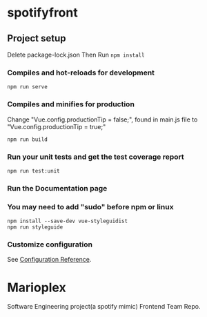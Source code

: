 # spotifyfront

## Project setup

Delete package-lock.json
Then Run
``
npm install
``
### Compiles and hot-reloads for development

```
npm run serve
```
### Compiles and minifies for production
Change "Vue.config.productionTip = false;", found in main.js file
to "Vue.config.productionTip = true;"
```
npm run build
```
### Run your unit tests and get the test coverage report
```
npm run test:unit
```
### Run the Documentation page
### You may need to add "sudo" before npm or linux 
```
npm install --save-dev vue-styleguidist
npm run styleguide
```

### Customize configuration
See [Configuration Reference](https://cli.vuejs.org/config/).

# Marioplex
Software Engineering project(a spotify mimic)
Frontend Team Repo.

